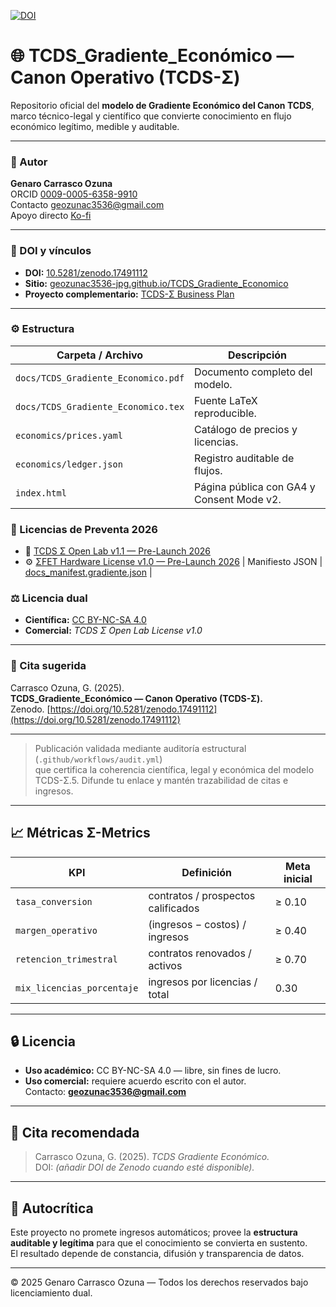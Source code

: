 [![DOI](https://zenodo.org/badge/DOI/10.5281/zenodo.17491112.svg)](https://doi.org/10.5281/zenodo.17491112)

# 🌐 TCDS_Gradiente_Económico — Canon Operativo (TCDS-Σ)

Repositorio oficial del **modelo de Gradiente Económico del Canon TCDS**,  
marco técnico-legal y científico que convierte conocimiento en flujo económico legítimo, medible y auditable.

---

### 👤 Autor
**Genaro Carrasco Ozuna**  
ORCID [0009-0005-6358-9910](https://orcid.org/0009-0005-6358-9910)  
Contacto [geozunac3536@gmail.com](mailto:geozunac3536@gmail.com)  
Apoyo directo [Ko-fi](https://ko-fi.com/genarocarrasco)

---

### 📘 DOI y vínculos
- **DOI:** [10.5281/zenodo.17491112](https://doi.org/10.5281/zenodo.17491112)  
- **Sitio:** [geozunac3536-jpg.github.io/TCDS_Gradiente_Economico](https://geozunac3536-jpg.github.io/TCDS_Gradiente_Economico/)  
- **Proyecto complementario:** [TCDS-Σ Business Plan](https://geozunac3536-jpg.github.io/TCDS-Business-Plan/)

---

### ⚙️ Estructura
| Carpeta / Archivo | Descripción |
|--------------------|-------------|
| `docs/TCDS_Gradiente_Economico.pdf` | Documento completo del modelo. |
| `docs/TCDS_Gradiente_Economico.tex` | Fuente LaTeX reproducible. |
| `economics/prices.yaml` | Catálogo de precios y licencias. |
| `economics/ledger.json` | Registro auditable de flujos. |
| `index.html` | Página pública con GA4 y Consent Mode v2. |
### 🚀 Licencias de Preventa 2026
- 💼 [TCDS Σ Open Lab v1.1 — Pre-Launch 2026](LICENSE_COMMERCIAL_v1.1_PRELAUNCH.md)
- ⚙️ [ΣFET Hardware License v1.0 — Pre-Launch 2026](LICENSE_HARDWARE_SFET_v1.0_PRELAUNCH.md)
| Manifiesto JSON | [docs_manifest.gradiente.json](./docs_manifest.gradiente.json) |
### ⚖️ Licencia dual
- **Científica:** [CC BY-NC-SA 4.0](https://creativecommons.org/licenses/by-nc-sa/4.0/)  
- **Comercial:** *TCDS Σ Open Lab License v1.0*

---

### 🧭 Cita sugerida
Carrasco Ozuna, G. (2025).  
**TCDS_Gradiente_Económico — Canon Operativo (TCDS-Σ).**  
Zenodo. [https://doi.org/10.5281/zenodo.17491112](https://doi.org/10.5281/zenodo.17491112)

---

> Publicación validada mediante auditoría estructural (`.github/workflows/audit.yml`)  
> que certifica la coherencia científica, legal y económica del modelo TCDS-Σ.5. Difunde tu enlace y mantén trazabilidad de citas e ingresos.

---

## 📈 Métricas Σ-Metrics
| KPI | Definición | Meta inicial |
|------|-------------|---------------|
| `tasa_conversion` | contratos / prospectos calificados | ≥ 0.10 |
| `margen_operativo` | (ingresos − costos) / ingresos | ≥ 0.40 |
| `retencion_trimestral` | contratos renovados / activos | ≥ 0.70 |
| `mix_licencias_porcentaje` | ingresos por licencias / total | 0.30 |

---

## 🔒 Licencia
- **Uso académico:** CC BY-NC-SA 4.0 — libre, sin fines de lucro.  
- **Uso comercial:** requiere acuerdo escrito con el autor.  
  Contacto: **geozunac3536@gmail.com**

---

## 🧭 Cita recomendada
> Carrasco Ozuna, G. (2025). *TCDS Gradiente Económico.*  
> DOI: *(añadir DOI de Zenodo cuando esté disponible).*

---

## 🧠 Autocrítica
Este proyecto no promete ingresos automáticos; provee la **estructura auditable y legítima** para que el conocimiento se convierta en sustento.  
El resultado depende de constancia, difusión y transparencia de datos.

---

© 2025 Genaro Carrasco Ozuna — Todos los derechos reservados bajo licenciamiento dual.
